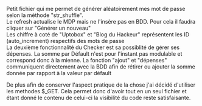 Petit fichier qui me permet de générer aléatoirement mes mot de passe selon la méthode "str_shuffle".<br>
Le refresh actualise le MDP mais ne l'insère pas en BDD. Pour cela il faudra cliquer sur "Générer un nouveau"<br>
Les chiffre à coté de "Uptobox" et "Blog du Hackeur" représentent les ID (auto_increment) respectifs des mots de passe<br>
La deuxième fonctionnalité du Checker est sa possiblité de gérer ses dépenses.
La somme par Défault n'est pour l'instant pas modulable et correspond donc à la mienne.
La fonction "ajout" et "dépenses" communiquent directement avec la BDD afin de rétirer ou ajouter la somme donnée par rapport à la valeur par défault<br>

De plus afin de conserver l'aspect pratique de la chose j'ai décidé d'utiliser les methodes $_GET. Cela permet donc d'avoir tout en un seul fichier et étant donné le contenu de celui-ci la visibilité du code reste satisfaisante.
